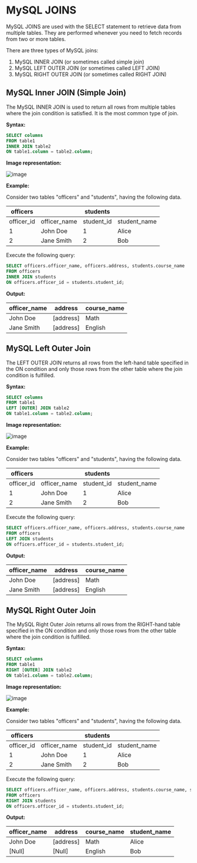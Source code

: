 # MySQL JOINS

MySQL JOINS are used with the SELECT statement to retrieve data from multiple tables. They are performed whenever you need to fetch records from two or more tables.

There are three types of MySQL joins:

1. MySQL INNER JOIN (or sometimes called simple join)
2. MySQL LEFT OUTER JOIN (or sometimes called LEFT JOIN)
3. MySQL RIGHT OUTER JOIN (or sometimes called RIGHT JOIN)

## MySQL Inner JOIN (Simple Join)

The MySQL INNER JOIN is used to return all rows from multiple tables where the join condition is satisfied. It is the most common type of join.

**Syntax:**

```sql
SELECT columns
FROM table1
INNER JOIN table2
ON table1.column = table2.column;
```

**Image representation:**

![image](https://github.com/vansh-seth/MySQL/assets/111755254/688aa8c0-e7ee-4ccc-b582-fcaa8d88fe20)


**Example:**

Consider two tables "officers" and "students", having the following data.

| officers       |          | students       |          |
| -------------- | -------- | -------------- | -------- |
| officer_id     | officer_name | student_id   | student_name | course_name |
| 1              | John Doe   | 1            | Alice       | Math        |
| 2              | Jane Smith | 2            | Bob         | English     |

Execute the following query:

```sql
SELECT officers.officer_name, officers.address, students.course_name
FROM officers
INNER JOIN students
ON officers.officer_id = students.student_id;
```

**Output:**

| officer_name | address   | course_name |
| ------------ | --------- | ----------- |
| John Doe     | [address] | Math        |
| Jane Smith   | [address] | English     |

## MySQL Left Outer Join

The LEFT OUTER JOIN returns all rows from the left-hand table specified in the ON condition and only those rows from the other table where the join condition is fulfilled.

**Syntax:**

```sql
SELECT columns
FROM table1
LEFT [OUTER] JOIN table2
ON table1.column = table2.column;
```

**Image representation:**

![image](https://github.com/vansh-seth/MySQL/assets/111755254/408347c4-16b0-4e82-943d-093c526b20d7)

**Example:**

Consider two tables "officers" and "students", having the following data.

| officers       |          | students       |          |
| -------------- | -------- | -------------- | -------- |
| officer_id     | officer_name | student_id   | student_name | course_name |
| 1              | John Doe   | 1            | Alice       | Math        |
| 2              | Jane Smith | 2            | Bob         | English     |

Execute the following query:

```sql
SELECT officers.officer_name, officers.address, students.course_name
FROM officers
LEFT JOIN students
ON officers.officer_id = students.student_id;
```

**Output:**

| officer_name | address   | course_name |
| ------------ | --------- | ----------- |
| John Doe     | [address] | Math        |
| Jane Smith   | [address] | English     |

## MySQL Right Outer Join

The MySQL Right Outer Join returns all rows from the RIGHT-hand table specified in the ON condition and only those rows from the other table where the join condition is fulfilled.

**Syntax:**

```sql
SELECT columns
FROM table1
RIGHT [OUTER] JOIN table2
ON table1.column = table2.column;
```

**Image representation:**

![image](https://github.com/vansh-seth/MySQL/assets/111755254/128b8abd-4a1b-4c58-b68a-d5d4eb54d53a)

**Example:**

Consider two tables "officers" and "students", having the following data.

| officers       |          | students       |          |
| -------------- | -------- | -------------- | -------- |
| officer_id     | officer_name | student_id   | student_name | course_name |
| 1              | John Doe   | 1            | Alice       | Math        |
| 2              | Jane Smith | 2            | Bob         | English     |

Execute the following query:

```sql
SELECT officers.officer_name, officers.address, students.course_name, students.student_name
FROM officers
RIGHT JOIN students
ON officers.officer_id = students.student_id;
```

**Output:**

| officer_name | address   | course_name | student_name |
| ------------ | --------- | ----------- | ------------ |
| John Doe     | [address] | Math        | Alice        |
| [Null]       | [Null]    | English     | Bob          |


